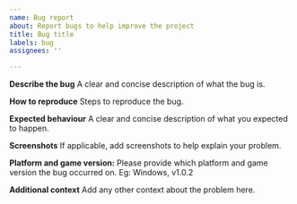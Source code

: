 ```yaml
---
name: Bug report
about: Report bugs to help improve the project
title: Bug title
labels: bug
assignees: ''

---
```


**Describe the bug**
A clear and concise description of what the bug is.

**How to reproduce**
Steps to reproduce the bug.

**Expected behaviour**
A clear and concise description of what you expected to happen.

**Screenshots**
If applicable, add screenshots to help explain your problem.

**Platform and game version:**
Please provide which platform and game version the bug occurred on. Eg: Windows, v1.0.2

**Additional context**
Add any other context about the problem here.
